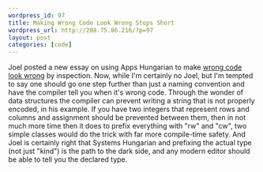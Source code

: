 ```yaml
--- 
wordpress_id: 97
title: Making Wrong Code Look Wrong Stops Short
wordpress_url: http://208.75.86.216/?p=97
layout: post
categories: [code]
---
```

Joel posted a new essay on using Apps Hungarian to make <a href="http://www.joelonsoftware.com/articles/Wrong.html">wrong code look wrong</a> by inspection. Now, while I'm certainly no Joel, but I'm tempted to say one should go one step further than just a naming convention and have the compiler tell you when it's wrong code. Through the wonder of data structures the compiler can prevent writing a string that is not properly encoded, in his example. If you have two integers that represent rows and columns and assignment should be prevented between them, then in not much more time then it does to prefix everything with "rw" and "cw", two simple classes would do the trick with far more compile-time safety. And Joel is certainly right that Systems Hungarian and prefixing the actual type (not just "kind") is the path to the dark side, and any modern editor should be able to tell you the declared type.
